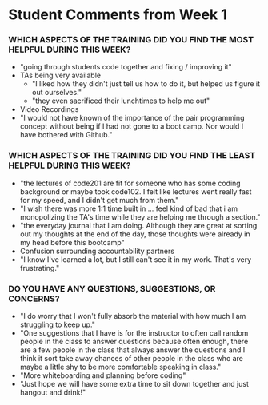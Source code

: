 # Student Comments from Week 1

### WHICH ASPECTS OF THE TRAINING DID YOU FIND THE MOST HELPFUL DURING THIS WEEK?

- "going through students code together and fixing / improving it"
- TAs being very available
  - "I liked how they didn't just tell us how to do it, but helped us figure it out ourselves."
  - "they even sacrificed their lunchtimes to help me out"
- Video Recordings
- "I would not have known of the importance of the pair programming concept without being if I had not gone to a boot camp. Nor would I have bothered with Github."

### WHICH ASPECTS OF THE TRAINING DID YOU FIND THE LEAST HELPFUL DURING THIS WEEK?

- "the lectures of code201 are fit for someone who has some coding background or maybe took code102.  I felt like lectures went really fast for my speed, and I didn't get much from them."
- "I wish there was more 1:1 time built in ...  feel kind of bad that i am monopolizing the TA's time while they are helping me through a section."
- "the everyday journal that I am doing. Although they are great at sorting out my thoughts at the end of the day, those thoughts were already in my head before this bootcamp"
- Confusion surrounding accountability partners
- "I know I've learned a lot, but I still can't see it in my work. That's very frustrating."

### DO YOU HAVE ANY QUESTIONS, SUGGESTIONS, OR CONCERNS?

- "I do worry that I won't fully absorb the material with how much I am struggling to keep up."
- "One suggestions that I have is for the instructor to often call random people in the class to answer questions because often enough, there are a few people in the class that always answer the questions and I think it sort take away chances of other people in the class who are maybe a little shy to be more comfortable speaking in class."
- "More whiteboarding and planning before coding"
- "Just hope we will have some extra time to sit down together and just hangout and drink!"

